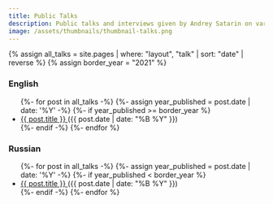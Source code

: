 ```yaml
---
title: Public Talks
description: Public talks and interviews given by Andrey Satarin on various tech subjects.
image: /assets/thumbnails/thumbnail-talks.png
---
```


{% assign all_talks = site.pages | where: "layout", "talk" | sort: "date" | reverse %}
{% assign border_year = "2021" %}

### English

<ul> 
  {%- for post in all_talks -%}
    {%- assign year_published = post.date | date: '%Y' -%}
    {%- if year_published >= border_year %}
      <li>
        <a href="{{ post.url | relative_url }}"> {{ post.title }} </a> ({{ post.date | date: "%B %Y" }}) <br/>
      </li>
    {%- endif -%}
  {%- endfor %}
</ul>

### Russian

<ul> 
  {%- for post in all_talks -%}
    {%- assign year_published = post.date | date: '%Y' -%}
    {%- if year_published < border_year %}
      <li>
        <a href="{{ post.url | relative_url }}"> {{ post.title }} </a> ({{ post.date | date: "%B %Y" }}) <br/>
      </li>
    {%- endif -%}
  {%- endfor %}
</ul>
